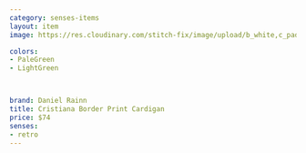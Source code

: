 ```yaml
---
category: senses-items
layout: item
image: https://res.cloudinary.com/stitch-fix/image/upload/b_white,c_pad,dpr_1.0,f_auto,h_150,q_auto,w_150/v1671609598/jzku69ymfvrfkodxqph3.jpg

colors: 
- PaleGreen
- LightGreen



brand: Daniel Rainn
title: Cristiana Border Print Cardigan
price: $74
senses:
- retro
---
```








